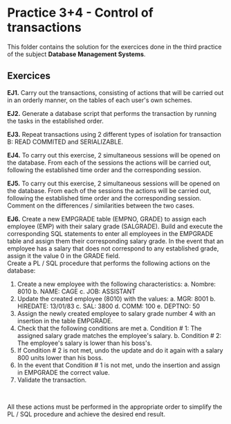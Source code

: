 # Practice 3+4 - Control of transactions
This folder contains the solution for the exercices done in the third practice of the subject **Database Management Systems**. 

## Exercices

**EJ1.** Carry out the transactions, consisting of actions that will be carried out in an orderly manner, on the tables of each user's own schemes.

**EJ2.** Generate a database script that performs the transaction by running the tasks in the established order.

**EJ3.** Repeat transactions using 2 different types of isolation for transaction B: READ COMMITED and SERIALIZABLE.

**EJ4.** To carry out this exercise, 2 simultaneous sessions will be opened on the database. From each of the sessions the actions will be carried out, following the established time order and the corresponding session.

**EJ5.** To carry out this exercise, 2 simultaneous sessions will be opened on the database. From each of the sessions the actions will be carried out, following the established time order and the corresponding session. Comment on the differences / similarities between the two cases.

**EJ6.** Create a new EMPGRADE table (EMPNO, GRADE) to assign each employee (EMP) with their salary grade (SALGRADE). Build and execute the corresponding SQL statements to enter all employees in the EMPGRADE table and assign them their corresponding salary grade. In the event that an employee has a salary that does not correspond to any established grade, assign it the value 0 in the GRADE field. <br>
Create a PL / SQL procedure that performs the following actions on the database:
1. Create a new employee with the following characteristics:
a. Nombre: 8010
b. NAME: CAGE
c. JOB: ASSISTANT
2. Update the created employee (8010) with the values:
a. MGR: 8001
b. HIREDATE: 13/01/83
c. SAL: 3800
d. COMM: 100
e. DEPTNO: 50
3. Assign the newly created employee to salary grade number 4 with an insertion in the table EMPGRADE.
4. Check that the following conditions are met
a. Condition # 1: The assigned salary grade matches the employee's salary.
b. Condition # 2: The employee's salary is lower than his boss's.
5. If Condition # 2 is not met, undo the update and do it again with a salary 800 units lower than his boss.
6. In the event that Condition # 1 is not met, undo the insertion and assign in EMPGRADE the correct value.
7. Validate the transaction.
<br>

All these actions must be performed in the appropriate order to simplify the PL / SQL procedure and achieve the desired end result.